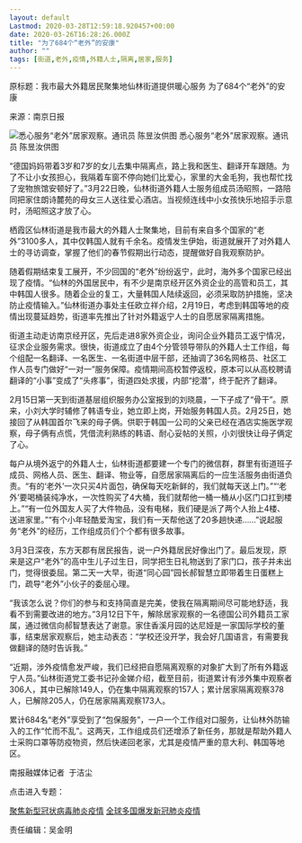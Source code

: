 ```yaml
---
layout: default
Lastmod: 2020-03-28T12:59:18.920457+00:00
date: 2020-03-26T16:28:26.000Z
title: "为了684个“老外”的安康"
author: ""
tags: [街道,老外,疫情,外籍人士,隔离,居家,服务]
---
```


原标题：我市最大外籍居民聚集地仙林街道提供暖心服务 为了684个“老外”的安康

来源：南京日报

![ 悉心服务“老外”居家观察。通讯员 陈昱汝供图](https://images.weserv.nl/?url=//n.sinaimg.cn/news/crawl/133/w400h533/20200327/7122-irkazzv5608535.jpg) 悉心服务“老外”居家观察。通讯员 陈昱汝供图　

“德国妈妈带着3岁和7岁的女儿去集中隔离点，路上我和医生、翻译开车跟随。为了不让小女孩担心，我隔着车窗不停向她们比爱心，家里的大金毛狗，我也帮忙找了宠物旅馆安顿好了。”3月22日晚，仙林街道外籍人士服务组成员汤昭照，一路陪同把家住朗诗麓苑的母女三人送往爱心酒店。当视频连线中小女孩快乐地招手示意时，汤昭照这才放了心。

栖霞区仙林街道是我市最大的外籍人士聚集地，目前有来自多个国家的“老外”3100多人，其中仅韩国人就有千余名。疫情发生伊始，街道就展开了对外籍人士的寻访调查，掌握了他们的春节假期出行动态，提醒做好自我观察防护。

随着假期结束复工展开，不少回国的“老外”纷纷返宁，此时，海外多个国家已经出现了疫情。“仙林的外国居民中，有不少是南京经开区外资企业的高管和员工，其中韩国人很多。随着企业的复工，大量韩国人陆续返回，必须采取防护措施，坚决防止疫情输入。”仙林街道办事处主任欧立祥介绍，2月19日，考虑到韩国等地的疫情出现蔓延趋势，街道率先推出了针对外籍返宁人士的自愿居家隔离措施。

街道主动走访南京经开区，先后走进8家外资企业，询问企业外籍员工返宁情况，征求企业服务需求。很快，街道成立了由4个分管领导带队的外籍人士工作组，每个组配一名翻译、一名医生、一名街道中层干部，还抽调了36名网格员、社区工作人员专门做好“一对一”服务保障。疫情期间高校暂停返校，原本可以从高校聘请翻译的“小事”变成了“头疼事”，街道四处求援，内部“挖潜”，终于配齐了翻译。

2月15日第一天到街道基层组织服务办公室报到的刘晓晨，一下子成了“骨干”。原来，小刘大学时辅修了韩语专业，她立即上岗，开始服务韩国人员。2月25日，她接回了从韩国首尔飞来的母子俩。供职于韩国一公司的父亲已经在酒店实施医学观察，母子俩有点慌，凭借流利熟练的韩语、耐心妥帖的关照，小刘很快让母子俩定了心。

每户从境外返宁的外籍人士，仙林街道都要建一个专门的微信群，群里有街道班子成员、网格人员、医生、翻译、物业等，自愿居家隔离后的一应生活服务由街道负责。“有的‘老外’一次只买4片面包，确保每天吃新鲜的，我们就每天送上门。”“‘老外’要喝桶装纯净水，一次性购买了4大桶，我们就帮他一桶一桶从小区门口扛到楼上。”“有一位外国友人买了大件物品，没有电梯，我们硬是派了两个人抬上4楼、送进家里。”“有个小年轻酷爱淘宝，我们有一天帮他送了20多趟快递……”说起服务“老外”的经历，工作组成员们个个都有很多故事。

3月3日深夜，东方天郡有居民报告，说一户外籍居民好像出门了。最后发现，原来是这户“老外”的高中生儿子过生日，同学把生日礼物送到了家门口，孩子并未出门，觉得很委屈。第二天一大早，街道“同心园”园长郝智慧立即带着生日蛋糕上门，疏导“老外”小伙子的委屈心理。

“我该怎么说？你们的参与和支持简直是完美，使我在隔离期间尽可能地舒适，我看不到需要改进的地方。”3月12日下午，解除居家观察的一名德国公司外籍员工家属，通过微信向郝智慧表达了谢意。家住香溪月园的达尼娅是一家国际学校的董事，结束居家观察后，她主动表态：“学校还没开学，我会好几国语言，有需要我做翻译的随时告诉我。”

“近期，涉外疫情愈发严峻，我们已经把自愿隔离观察的对象扩大到了所有外籍返宁人员。”仙林街道党工委书记孙金娣介绍，截至目前，街道累计有涉外集中观察者306人，其中已解除149人，仍在集中隔离观察的157人；累计居家隔离观察378人，已解除205人，仍在居家隔离观察173人。

累计684名“老外”享受到了“包保服务”，一户一个工作组对口服务，让仙林外防输入的工作“忙而不乱”。这两天，工作组成员们还增添了新任务，那就是帮助外籍人士采购口罩等防疫物资，然后快递回老家，尤其是疫情严重的意大利、韩国等地区。

南报融媒体记者  于洁尘    

点击进入专题：

[聚焦新型冠状病毒肺炎疫情](https://news.sina.cn/zt_d/feiyan1231) [全球多国爆发新冠肺炎疫情](https://news.sina.cn/zt_d/feiyan0226)

责任编辑：吴金明

